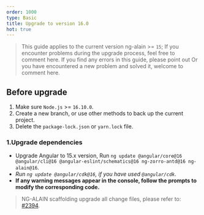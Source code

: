 ```yaml
---
order: 1000
type: Basic
title: Upgrade to version 16.0
hot: true
---
```


> This guide applies to the current version ng-alain >= `15`;
> If you encounter problems during the upgrade process, feel free to comment here.
> If you find any errors in this guide, please point out
> Or you have encountered a new problem and solved it, welcome to comment here.

## Before upgrade

1. Make sure `Node.js` >= `16.10.0`.
2. Create a new branch, or use other methods to back up the current project.
3. Delete the `package-lock.json` or `yarn.lock` file.

### 1.Upgrade dependencies

- Upgrade Angular to 15.x version, Run `ng update @angular/core@16 @angular/cli@16 @angular-eslint/schematics@16 ng-zorro-antd@16 ng-alain@16`.
- _Run `ng update @angular/cdk@16`, if you have used `@angular/cdk`._
- **If any warning messages appear in the console, follow the prompts to modify the corresponding code.**

> NG-ALAIN scaffolding upgrade all change files, please refer to: [#2394](https://github.com/ng-alain/ng-alain/pull/2394/files).
